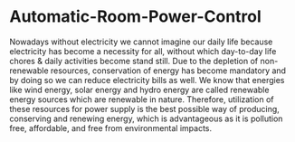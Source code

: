 # Automatic-Room-Power-Control
Nowadays without electricity we cannot imagine our daily life because electricity has become a necessity for all, without which day-to-day life chores &amp; daily activities become stand still. Due to the depletion of non-renewable resources, conservation of energy has become mandatory and by doing so we can reduce electricity bills as well. We know that energies like wind energy, solar energy and hydro energy are called renewable energy sources which are renewable in nature. Therefore, utilization of these resources for power supply is the best possible way of producing, conserving and renewing energy, which is advantageous as it is pollution free, affordable, and free from environmental impacts.
